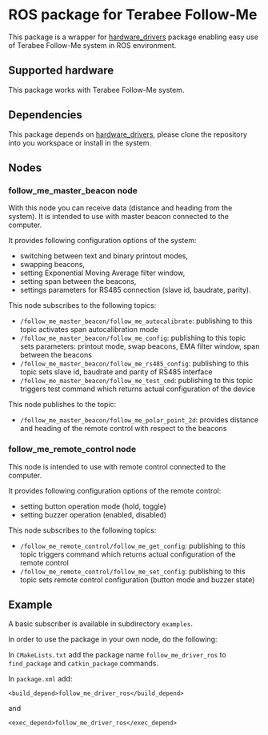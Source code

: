 # ROS package for Terabee Follow-Me

This package is a wrapper for [hardware_drivers](https://github.com/Terabee/hardware_drivers) package enabling easy use of Terabee Follow-Me system in ROS environment.

## Supported hardware
This package works with Terabee Follow-Me system.

## Dependencies

This package depends on [hardware_drivers](https://github.com/Terabee/hardware_drivers), please clone the repository into you workspace or install in the system.

## Nodes
### follow_me_master_beacon node

With this node you can receive data (distance and heading from the system). It is intended to use with master beacon connected to the computer.

It provides following configuration options of the system:
*  switching between text and binary printout modes,
*  swapping beacons,
*  setting Exponential Moving Average filter window,
*  setting span between the beacons,
*  settings parameters for RS485 connection (slave id, baudrate, parity).  

This node subscribes to the following topics:

*  `/follow_me_master_beacon/follow_me_autocalibrate`: publishing to this topic activates span autocalibration mode
*  `/follow_me_master_beacon/follow_me_config`: publishing to this topic sets parameters: printout mode, swap beacons, EMA filter window, span between the beacons
*  `/follow_me_master_beacon/follow_me_rs485_config`: publishing to this topic sets slave id, baudrate and parity of RS485 interface
*  `/follow_me_master_beacon/follow_me_test_cmd`: publishing to this topic triggers test command which returns actual configuration of the device  

This node publishes to the topic:
*  `/follow_me_master_beacon/follow_me_polar_point_2d`: provides distance and heading of the remote control with respect to the beacons

### follow_me_remote_control node

This node is intended to use with remote control connected to the computer.

It provides following configuration options of the remote control:
*  setting button operation mode (hold, toggle)
*  setting buzzer operation (enabled, disabled)

This node subscribes to the following topics:
*  `/follow_me_remote_control/follow_me_get_config`: publishing to this topic triggers command which returns actual configuration of the remote control
*  `/follow_me_remote_control/follow_me_set_config`: publishing to this topic sets remote control configuration (button mode and buzzer state)

## Example

A basic subscriber is available in subdirectory `examples`.

In order to use the package in your own node, do the following:

In `CMakeLists.txt` add the package name `follow_me_driver_ros` to `find_package` and `catkin_package` commands.

In `package.xml` add:

`<build_depend>follow_me_driver_ros</build_depend>`

and

`<exec_depend>follow_me_driver_ros</exec_depend>`